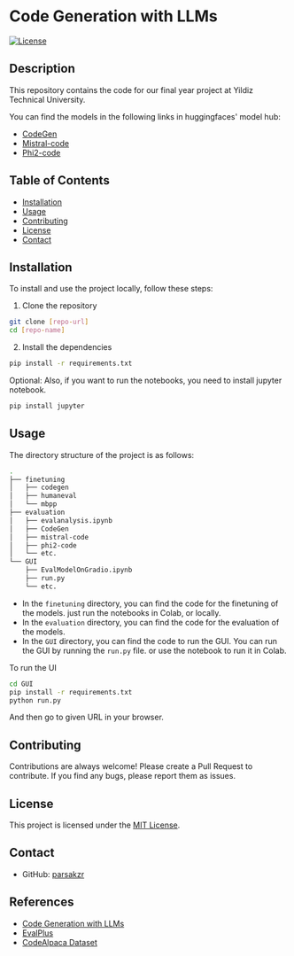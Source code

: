 # Code Generation with LLMs

[![License](https://img.shields.io/badge/license-MIT-blue.svg)](LICENSE)

## Description

This repository contains the code for our final year project at Yildiz Technical University.

You can find the models in the following links in huggingfaces' model hub:

- [CodeGen](https://huggingface.co/parsak/codegen-350M-mono-lora-instruction)
- [Mistral-code](https://huggingface.co/parsak/mistral-code-7b-instruct)
- [Phi2-code](https://huggingface.co/parsak/phi-2-code-instruct)

## Table of Contents

- [Installation](#installation)
- [Usage](#usage)
- [Contributing](#contributing)
- [License](#license)
- [Contact](#contact)

## Installation

To install and use the project locally, follow these steps:

1. Clone the repository

```bash
git clone [repo-url]
cd [repo-name]
```

2. Install the dependencies

```bash
pip install -r requirements.txt
```

Optional: Also, if you want to run the notebooks, you need to install jupyter notebook.

```bash
pip install jupyter
```

## Usage

The directory structure of the project is as follows:

```bash
.
├── finetuning
│   ├── codegen
│   ├── humaneval
│   └── mbpp
├── evaluation
│   ├── evalanalysis.ipynb
│   ├── CodeGen
│   ├── mistral-code
│   ├── phi2-code
│   └── etc.
└── GUI
    ├── EvalModelOnGradio.ipynb
    ├── run.py
    └── etc.
```

- In the `finetuning` directory, you can find the code for the finetuning of the models. just run the notebooks in Colab, or locally.
- In the `evaluation` directory, you can find the code for the evaluation of the models.
- In the `GUI` directory, you can find the code to run the GUI. You can run the GUI by running the `run.py` file. or use the notebook to run it in Colab.

To run the UI

```bash
cd GUI
pip install -r requirements.txt
python run.py
```

And then go to given URL in your browser.

## Contributing

Contributions are always welcome! Please create a Pull Request to contribute. If you find any bugs, please report them as issues.

## License

This project is licensed under the [MIT License](LICENSE).

## Contact

- GitHub: [parsakzr](https://github.com/parsakzr)

## References

- [Code Generation with LLMs](#)
- [EvalPlus](https://github.com/evalplus/evalplus)
- [CodeAlpaca Dataset](https://github.com/sahil280114/codealpaca)
